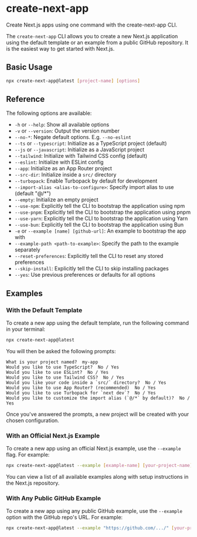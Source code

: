 # create-next-app

Create Next.js apps using one command with the create-next-app CLI.

The `create-next-app` CLI allows you to create a new Next.js application using the default template or an example from a public GitHub repository. It is the easiest way to get started with Next.js.

## Basic Usage

```bash
npx create-next-app@latest [project-name] [options]
```

## Reference

The following options are available:

- `-h` or `--help`: Show all available options
- `-v` or `--version`: Output the version number
- `--no-*`: Negate default options. E.g. `--no-eslint`
- `--ts` or `--typescript`: Initialize as a TypeScript project (default)
- `--js` or `--javascript`: Initialize as a JavaScript project
- `--tailwind`: Initialize with Tailwind CSS config (default)
- `--eslint`: Initialize with ESLint config
- `--app`: Initialize as an App Router project
- `--src-dir`: Initialize inside a `src/` directory
- `--turbopack`: Enable Turbopack by default for development
- `--import-alias <alias-to-configure>`: Specify import alias to use (default "@/*")
- `--empty`: Initialize an empty project
- `--use-npm`: Explicitly tell the CLI to bootstrap the application using npm
- `--use-pnpm`: Explicitly tell the CLI to bootstrap the application using pnpm
- `--use-yarn`: Explicitly tell the CLI to bootstrap the application using Yarn
- `--use-bun`: Explicitly tell the CLI to bootstrap the application using Bun
- `-e` or `--example [name] [github-url]`: An example to bootstrap the app with
- `--example-path <path-to-example>`: Specify the path to the example separately
- `--reset-preferences`: Explicitly tell the CLI to reset any stored preferences
- `--skip-install`: Explicitly tell the CLI to skip installing packages
- `--yes`: Use previous preferences or defaults for all options

## Examples

### With the Default Template

To create a new app using the default template, run the following command in your terminal:

```bash
npx create-next-app@latest
```

You will then be asked the following prompts:

```
What is your project named?  my-app
Would you like to use TypeScript?  No / Yes
Would you like to use ESLint?  No / Yes
Would you like to use Tailwind CSS?  No / Yes
Would you like your code inside a `src/` directory?  No / Yes
Would you like to use App Router? (recommended)  No / Yes
Would you like to use Turbopack for `next dev`?  No / Yes
Would you like to customize the import alias (`@/*` by default)?  No / Yes
```

Once you've answered the prompts, a new project will be created with your chosen configuration.

### With an Official Next.js Example

To create a new app using an official Next.js example, use the `--example` flag. For example:

```bash
npx create-next-app@latest --example [example-name] [your-project-name]
```

You can view a list of all available examples along with setup instructions in the Next.js repository.

### With Any Public GitHub Example

To create a new app using any public GitHub example, use the `--example` option with the GitHub repo's URL. For example:

```bash
npx create-next-app@latest --example "https://github.com/.../" [your-project-name]
```